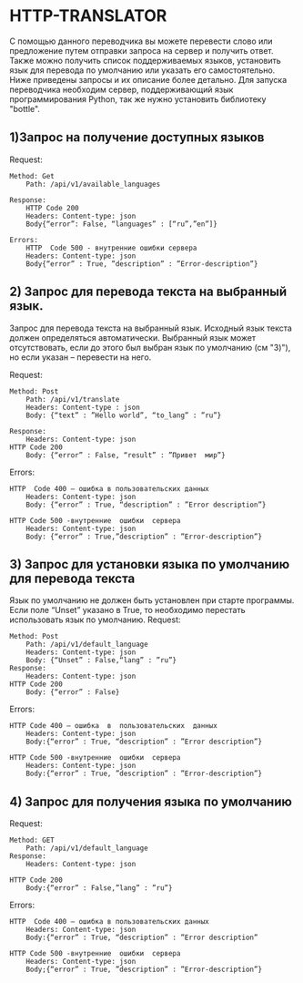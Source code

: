 # HTTP-TRANSLATOR

С помощью данного переводчика вы можете перевести слово или предложение путем отправки запроса на сервер и получить ответ. Также можно получить список поддерживаемых языков, установить язык для перевода по умолчанию или  указать его самостоятельно. Ниже приведены запросы и их описание более детально.
Для запуска переводчика необходим сервер, поддерживающий язык программирования Python,  так же нужно установить библиотеку "bottle". 


## 1)Запрос на получение доступных языков

Request:

	Method: Get
		Path: /api/v1/available_languages

	Response:
		HTTP Code 200
		Headers: Content-type: json
		Body{“error”: False, “languages” : [“ru”,”en”]}

	Errors:
		HTTP  Code 500 - внутренние ошибки сервера
		Headers: Content-type: json
		Body{“error” : True, ”description” : ”Error-description”}

## 2) Запрос для перевода текста на выбранный язык.

Запрос для перевода текста на выбранный язык. Исходный язык текста должен определяться автоматически. Выбранный язык может отсутствовать, если до этого был выбран язык по умолчанию (см "3)"), но если указан – перевести на него.

Request:

	Method: Post
		Path: /api/v1/translate
		Headers: Content-type : json
		Body: {“text” : ”Hello world”, “to_lang” : ”ru”}	

	Response:
		Headers: Content-type: json
	HTTP Code 200
		Body: {“error” : False, “result” : ”Привет  мир”}

Errors:

	HTTP  Code 400 – ошибка в пользовательских данных
		Headers: Content-type: json
		Body: {“error” : True, “description” : ”Error description”}
		
	HTTP Code 500 -внутренние  ошибки  сервера
		Headers: Content-type: json
		Body: {“error” : True,”description” : ”Error-description”}
## 3) Запрос для установки языка по умолчанию для перевода текста
Язык по умолчанию не должен быть установлен при старте программы. Если поле “Unset” указано в True, то необходимо перестать использовать язык по умолчанию.
Request:

	Method: Post
		Path: /api/v1/default_language
		Headers: Content-type: json
		Body: {“Unset” : False,“lang” : ”ru”}
	Response:
		Headers: Content-type: json
	HTTP Code 200
		Body: {“error” : False}
Errors:

	HTTP Code 400 – ошибка  в  пользовательских  данных
		Headers: Content-type: json
		Body:{“error” : True, “description” : ”Error description”}
		
	HTTP Code 500 -внутренние  ошибки  сервера
		Headers: Content-type: json
		Body:{“error” : True, ”description” : ”Error-description”}

## 4) Запрос для получения языка по умолчанию

Request:

	Method: GET
		Path: /api/v1/default_language
	Response:
		Headers: Content-type: json
		
	HTTP Code 200
		Body:{“error” : False,”lang” : ”ru”}

Errors:

	HTTP  Code 400 – ошибка в пользовательских данных
		Headers: Content-type: json
		Body:{“error” : True, “description” : ”Error description”
			
	HTTP Code 500 -внутренние  ошибки  сервера
		Headers: Content-type: json
		Body;{“error” : True, ”description” : ”Error-description”}
